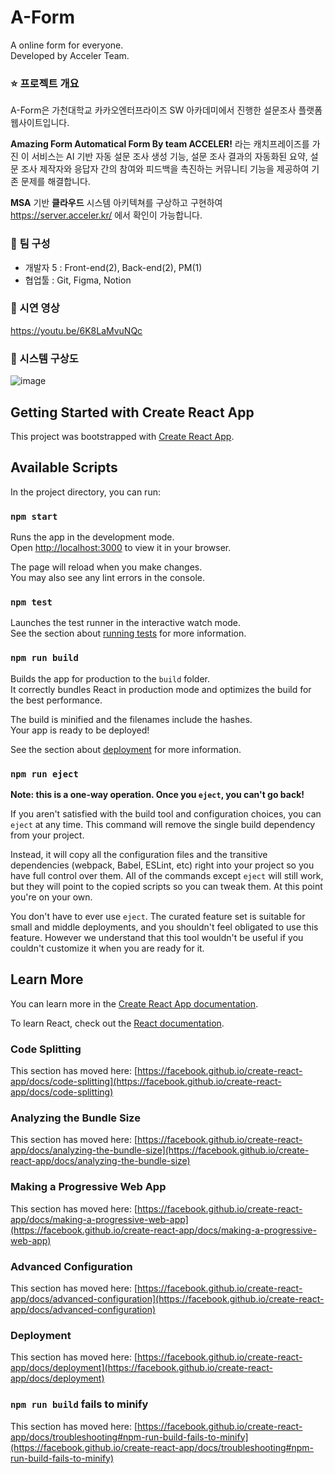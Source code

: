 # A-Form


A online form for everyone.<br>
Developed by Acceler Team.



### ⭐️ **프로젝트 개요**

A-Form은 가천대학교 카카오엔터프라이즈 SW 아카데미에서 진행한 설문조사 플랫폼 웹사이트입니다.

**Amazing Form Automatical Form By team ACCELER!** 라는 캐치프레이즈를 가진 이 서비스는 
AI 기반 자동 설문 조사 생성 기능, 설문 조사 결과의 자동화된 요약, 설문 조사 제작자와 응답자 간의 참여와 피드백을 촉진하는 커뮤니티 기능을 제공하여 기존 문제를 해결합니다.

**MSA** 기반 **클라우드** 시스템 아키텍쳐를 구상하고 구현하여  https://server.acceler.kr/ 에서 확인이 가능합니다.
### 👬 **팀 구성**

- 개발자 5 : Front-end(2), Back-end(2), PM(1)
- 협업툴 : Git, Figma, Notion

### 🎥 시연 영상

https://youtu.be/6K8LaMvuNQc
### 📑 시스템 구상도
![image](https://github.com/masibasi/a-form/assets/60805546/8d0b6622-eb02-4f16-8e0a-6eeae7917403)


## Getting Started with Create React App

This project was bootstrapped with [Create React App](https://github.com/facebook/create-react-app).

## Available Scripts

In the project directory, you can run:

### `npm start`

Runs the app in the development mode.\
Open [http://localhost:3000](http://localhost:3000) to view it in your browser.

The page will reload when you make changes.\
You may also see any lint errors in the console.

### `npm test`

Launches the test runner in the interactive watch mode.\
See the section about [running tests](https://facebook.github.io/create-react-app/docs/running-tests) for more information.

### `npm run build`

Builds the app for production to the `build` folder.\
It correctly bundles React in production mode and optimizes the build for the best performance.

The build is minified and the filenames include the hashes.\
Your app is ready to be deployed!

See the section about [deployment](https://facebook.github.io/create-react-app/docs/deployment) for more information.

### `npm run eject`

**Note: this is a one-way operation. Once you `eject`, you can't go back!**

If you aren't satisfied with the build tool and configuration choices, you can `eject` at any time. This command will remove the single build dependency from your project.

Instead, it will copy all the configuration files and the transitive dependencies (webpack, Babel, ESLint, etc) right into your project so you have full control over them. All of the commands except `eject` will still work, but they will point to the copied scripts so you can tweak them. At this point you're on your own.

You don't have to ever use `eject`. The curated feature set is suitable for small and middle deployments, and you shouldn't feel obligated to use this feature. However we understand that this tool wouldn't be useful if you couldn't customize it when you are ready for it.

## Learn More

You can learn more in the [Create React App documentation](https://facebook.github.io/create-react-app/docs/getting-started).

To learn React, check out the [React documentation](https://reactjs.org/).

### Code Splitting

This section has moved here: [https://facebook.github.io/create-react-app/docs/code-splitting](https://facebook.github.io/create-react-app/docs/code-splitting)

### Analyzing the Bundle Size

This section has moved here: [https://facebook.github.io/create-react-app/docs/analyzing-the-bundle-size](https://facebook.github.io/create-react-app/docs/analyzing-the-bundle-size)

### Making a Progressive Web App

This section has moved here: [https://facebook.github.io/create-react-app/docs/making-a-progressive-web-app](https://facebook.github.io/create-react-app/docs/making-a-progressive-web-app)

### Advanced Configuration

This section has moved here: [https://facebook.github.io/create-react-app/docs/advanced-configuration](https://facebook.github.io/create-react-app/docs/advanced-configuration)

### Deployment

This section has moved here: [https://facebook.github.io/create-react-app/docs/deployment](https://facebook.github.io/create-react-app/docs/deployment)

### `npm run build` fails to minify

This section has moved here: [https://facebook.github.io/create-react-app/docs/troubleshooting#npm-run-build-fails-to-minify](https://facebook.github.io/create-react-app/docs/troubleshooting#npm-run-build-fails-to-minify)
